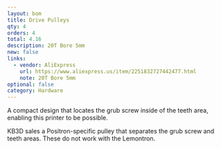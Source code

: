 ```yaml
---
layout: bom
title: Drive Pulleys
qty: 4
orders: 4
total: 4.16
description: 20T Bore 5mm
new: false
links:
  - vendor: AliExpress
    url: https://www.aliexpress.us/item/2251832727442477.html
    note: 20T Bore 5mm
optional: false
category: Hardware
---
```


A compact design that locates the grub screw inside of the teeth area, enabling this printer to be possible.

KB3D sales a Positron-specific pulley that separates the grub screw and teeth areas. These do not work with the Lemontron.